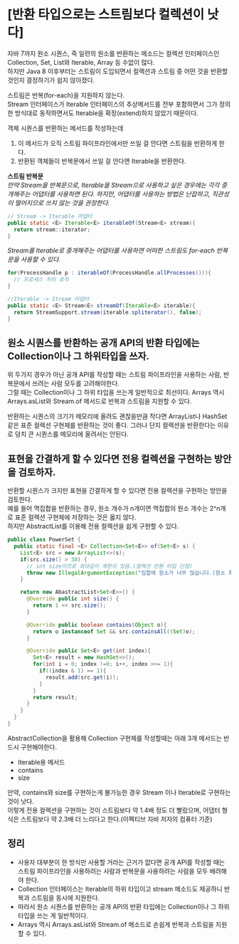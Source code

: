 # [반환 타입으로는 스트림보다 컬렉션이 낫다]
자바 7까지 원소 시퀀스, 즉 일련의 원소를 반환하는 메소드는 컬렉션 인터페이스인 Collection, Set, List와 Iterable, Array 등 수없이 많다.    
하지만 Java 8 이후부터는 스트림이 도입되면서 컬렉션과 스트림 중 어떤 것을 반환할 것인지 결정하기가 쉽지 않아졌다.  

스트림은 반복(for-each)을 지원하지 않는다.  
Stream 인터페이스가 Iterable 인터페이스의 추상메서드를 전부 포함하면서 그가 정의한 방식대로 동작하면서도 Iterable을 확장(extend)하지 않았기 때문이다. 

객체 시퀀스를 반환하는 메서드를 작성하는데  
1. 이 메서드가 오직 스트림 파이프라인에서만 쓰일 걸 안다면 스트림을 반환하게 한다.  
2. 반환된 객체들이 반복문에서 쓰일 걸 안다면 Iterable을 반환한다.  

**스트림 반복문**  
*만약 Stream을 반복문으로, Iterable을 Stream으로 사용하고 싶은 경우에는 각각 중개해주는 어댑터를 사용하면 된다. 하지만, 어댑터를 사용하는 방법은 난잡하고, 직관성이 떨어지므로 쓰지 않는 것을 권장한다.*
```JAVA
// Stream -> Iterable 어댑터
public static <E> Iterable<E> iterableOf(Stream<E> stream){
  return stream::iterator;
}
```

*Stream<E>를 Iterable<E>로 중개해주는 어댑터를 사용하면 어떠한 스트림도 for-each 반복문을 사용할 수 있다.*
```JAVA
for(ProcessHandle p : iterableOf(ProcessHandle.allProcesses())){
  // 프로세스 처리 로직
}
```

```JAVA
//Iterable -> Stream 어댑터
public static <E> Stream<E> streamOf(Iterable<E> iterable){
  return StreamSupport.stream(iterable.spliterator(), false);
}
```

## 원소 시퀀스를 반환하는 공개 API의 반환 타입에는 Collection이나 그 하위타입을 쓰자.
위 두가지 경우가 아닌 공개 API를 작성할 때는 스트림 파이프라인을 사용하는 사람, 반복문에서 쓰려는 사람 모두를 고려해야한다.  
그럴 때는 Collection이나 그 하위 타입을 쓰는게 일반적으로 최선이다. Arrays 역시 Arrays.asList와 Stream.of 메서드로 반복과 스트림을 지원할 수 있다.  

반환하는 시퀀스의 크기가 메모리에 올려도 괜찮을만큼 작다면 ArrayList나 HashSet 같은 표준 컬렉션 구현체를 반환하는 것이 좋다. 그러나 단지 컬렉션을 반환한다는
이유로 덩치 큰 시퀀스를 메모리에 올려서는 안된다.  

## 표현을 간결하게 할 수 있다면 전용 컬렉션을 구현하는 방안을 검토하자.
반환할 시퀀스가 크지만 표현을 간결하게 할 수 있다면 전용 컬렉션을 구현하는 방안을 검토한다.  
예를 들어 멱집합을 반환하는 경우, 원소 개수가 n개이면 멱집합의 원소 개수는 2^n개로 표준 컬렉션 구현체에 저장하는 것은 옳지 않다.  
하지만 AbstractList를 이용해 전용 컬렉션을 쉽게 구현할 수 있다.
```JAVA
public class PowerSet {
  public static final <E> Collection<Set<E>> of(Set<E> s) {
    List<E> src = new ArrayList<>(s);
    if(src.size() > 30) {
      // int size이므로 최대길이 제한이 있음.(컬렉션 반환 타입 단점)
      throw new IllegalArgumentException("집합에 원소가 너무 많습니다.(원소 최대 30개) : " + s);
    }

    return new AbastractList<Set<E>>() {
      @Override public int size() {
        return 1 << src.size();
      }

      @Override public boolean contains(Object o){
        return o instanceof Set && src.containsAll((Set)o);
      }

      @Override public Set<E> get(int index){
        Set<E> result = new HashSet<>();
        for(int i = 0; index !=0; i++, index >>= 1){
          if((index & 1) == 1){
            result.add(src.get(i));
          }
        }
        return result;
      }
    }
  }
}
```
AbstractCollection을 활용해 Collection 구현체를 작성할때는 아래 3개 메서드는 반드시 구현해야한다.  
* Iterable용 메서드  
* contains  
* size  

만약, contains와 size를 구현하는게 불가능한 경우 Stream 이나 Iterable로 구현하는 것이 낫다.  
이렇게 전용 컬렉션을 구현하는 것이 스트림보다 약 1.4배 정도 더 빨랐으며, 어댑터 형식은 스트림보다 약 2.3배 더 느리다고 한다.(이펙티브 자바 저자의 컴퓨터 기준)


## 정리
* 사용자 대부분이 한 방식만 사용할 거라는 근거가 없다면 공개 API를 작성할 때는 스트림 파이프라인을 사용하려는 사람과 반복문을 사용하려는 사람을 모두 배려해야 한다.  
* Collection 인터페이스는 Iterable의 하위 타입이고 stream 메소드도 제공하니 반복과 스트림을 동시에 지원한다.  
* 따라서 원소 시퀀스를 반환하는 공개 API의 반환 타입에는 Collection이나 그 하위 타입을 쓰는 게 일반적이다.  
* Arrays 역시 Arrays.asList와 Stream.of 메소드로 손쉽게 반복과 스트림을 지원할 수 있다.  